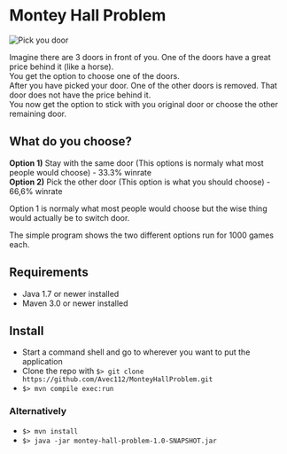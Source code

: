 # Montey Hall Problem

![Pick you door](http://www.coopertoons.com/education/montyhallproblem/montyanddoors.jpg "Montey Hall Problem")

Imagine there are 3 doors in front of you. One of the doors have a great price behind it (like a horse).    
You get the option to choose one of the doors.  
After you have picked your door. One of the other doors is removed. That door does not have the price behind it.   
You now get the option to stick with you original door or choose the other remaining door.


## What do you choose?

**Option 1)** Stay with the same door (This options is normaly what most people would choose) - 33.3% winrate  
**Option 2)** Pick the other door (This option is what you should choose) - 66,6% winrate
  
Option 1 is normaly what most people would choose but the wise thing would actually be to switch door.  

The simple program shows the two different options run for 1000 games each.  

## Requirements
- Java 1.7 or newer installed
- Maven 3.0 or newer installed

## Install
* Start a command shell and go to wherever you want to put the application 
* Clone the repo with `$> git clone https://github.com/Avec112/MonteyHallProblem.git`
* `$> mvn compile exec:run`

### Alternatively  
- `$> mvn install`  
- `$> java -jar montey-hall-problem-1.0-SNAPSHOT.jar`